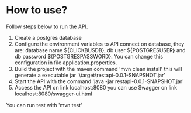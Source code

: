 # How to use?

Follow steps below to run the API.

1. Create a postgres database
2. Configure the environment variables to API connect on database, they are: database name ${CLICKBUSDB}, db user ${POSTGRESUSER} and db password ${POSTGRESPASSWORD}.
You can change this configuration in file application.properties.
3. Build the project with the maven command 'mvn clean install' this will generate a executable jar '\target\restapi-0.0.1-SNAPSHOT.jar'
4. Start the API with the command 'java -jar restapi-0.0.1-SNAPSHOT.jar'
5. Access the API on link localhost:8080 you can use Swagger on link localhost:8080/swagger-ui.html

You can run test with 'mvn test'